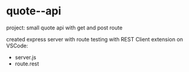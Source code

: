 # quote--api
project: small quote api with get and post route

created express server with route testing with REST Client extension on VSCode:
  - server.js
  - route.rest
